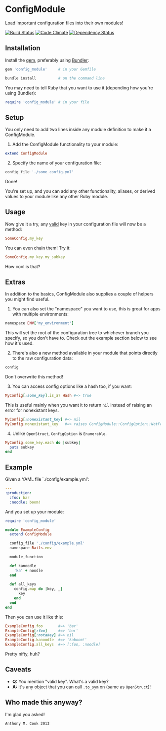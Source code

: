 ConfigModule
=============

Load important configuration files into their own modules!

[![Build Status](https://travis-ci.org/acook/config_module.png?branch=master)](https://travis-ci.org/acook/config_module)
[![Code Climate](https://codeclimate.com/github/acook/config_module.png)](https://codeclimate.com/github/acook/config_module)
[![Dependency Status](https://gemnasium.com/acook/config_module.png)](https://gemnasium.com/acook/config_module)

Installation
------------

Install the [gem](http://rubygems.org/gems/config_module), preferably using [Bundler](http://gembundler.com/):

  ```ruby
  gem 'config_module'     # in your Gemfile
  ```

  ```bash
  bundle install          # on the command line
  ```

You may need to tell Ruby that you want to use it (depending how you're using Bundler):

  ```ruby
  require 'config_module' # in your file
  ```

Setup
-----

You only need to add two lines inside any module definition to make it a ConfigModule.

1. Add the ConfigModule functionality to your module:

  ```ruby
  extend ConfigModule
  ```

2. Specify the name of your configuration file:

  ```ruby
  config_file './some_config.yml'
  ```

Done!

You're set up, and you can add any other functionality, aliases, or derived values to your module
like any other Ruby module.

Usage
-----

Now give it a try, any [valid](https://github.com/acook/config_module/edit/master/README.markdown#caveats)
key in your configuration file will now be a method:

```ruby
SomeConfig.my_key
```

You can even chain them! Try it:

```ruby
SomeConfig.my_key.my_subkey
```

How cool is that?

Extras
------

In addition to the basics, ConfigModule also supplies a couple of helpers you might find useful.

1. You can also set the "namespace" you want to use, this is great for apps with multiple environments:

  ```ruby
  namespace ENV['my_environment']
  ```

  This will set the root of the configuration tree to whichever branch you specify, so you don't have to. Check out the example section below to see how it's used.

2. There's also a new method available in your module that points directly to the raw configuration data:

  ```ruby
  config
  ```

  Don't overwrite this method!

3. You can access config options like a hash too, if you want:

  ```ruby
  MyConfig[:some_key].is_a? Hash #=> true
  ```
  
  This is useful mainly when you want it to return `nil` instead of raising an error for nonexistant keys.
  
  ```ruby
  MyConfig[:nonexistant_key] #=> nil
  MyConfig.nonexistant_key   #=> raises ConfigModule::ConfigOption::NotFoundError
  ```
  
4. Unlike `OpenStruct`, `ConfigOption` is `Enumerable`. 

  ```ruby
  MyConfig.some_key.each do |subkey|
    puts subkey
  end
  ```
 
 
Example
-------

Given a YAML file `./config/example.yml':

```yaml
---
:production:
  :foo: bar
  :noodle: boom!
```

And you set up your module:

```ruby
require 'config_module'

module ExampleConfig
  extend ConfigModule

  config_file './config/example.yml'
  namespace Rails.env

  module_function

  def kanoodle
    'ka' + noodle
  end
  
  def all_keys
    config.map do |key, _|
      key
    end
  end
end
```

Then you can use it like this:

```ruby
ExampleConfig.foo       #=> 'bar'
ExampleConfig[:foo]     #=> 'bar'
ExampleConfig[:notakey] #=> nil
ExampleConfig.kanoodle  #=> 'kaboom!'
ExampleConfig.all_keys  #=> [:foo, :noodle]
```

Pretty nifty, huh?

Caveats
-------

- **Q:** You mention "valid key". What's a valid key?
- **A:** It's any object that you can call `.to_sym` on (same as `OpenStruct`)!

Who made this anyway?
---------------------

I'm glad you asked!

    Anthony M. Cook 2013

